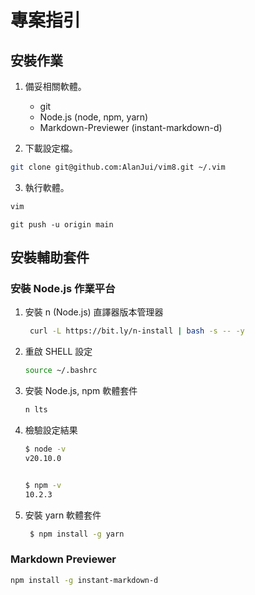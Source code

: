 # 專案指引

## 安裝作業

1. 備妥相關軟體。
   - git
   - Node.js (node, npm, yarn)
   - Markdown-Previewer (instant-markdown-d)

2. 下載設定檔。

```sh
git clone git@github.com:AlanJui/vim8.git ~/.vim
```

3. 執行軟體。

```sh
vim
```


```
git push -u origin main
```

## 安裝輔助套件

### 安裝 Node.js 作業平台

1. 安裝 n (Node.js) 直譯器版本管理器

   ```sh
    curl -L https://bit.ly/n-install | bash -s -- -y
    ```

2. 重啟 SHELL 設定
   
   ```sh
   source ~/.bashrc
   ```

3. 安裝 Node.js, npm 軟體套件

   ```sh
   n lts
   ```
 
4. 檢驗設定結果

   ```sh
   $ node -v
   v20.10.0


   $ npm -v
   10.2.3
   ```

5. 安裝 yarn 軟體套件
   ```sh
    $ npm install -g yarn
   ```

### Markdown Previewer

```sh
npm install -g instant-markdown-d
```
